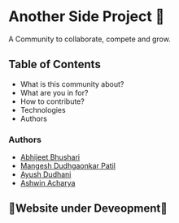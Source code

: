 # Another Side Project 🐧
A Community to collaborate, compete and grow.


## Table of Contents
- What is this community about?
- What are you in for?
- How to contribute?
- Technologies
- Authors


### Authors
- [Abhijeet Bhushari](https://github.com/Abhijeet-Bhushari) 
- [Mangesh Dudhgaonkar Patil](https://github.com/Magesh1511)
- [Ayush Dudhani](https://github.com/ayush-dudhani)
- [Ashwin Acharya](https://github.com/ashwin-acharya01)

## 🚧Website under Deveopment🚧
